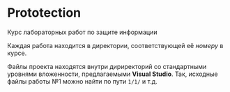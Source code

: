 # Prototection
Курс лабораторных работ по защите информации 

Каждая работа находится в директории, соответствующей её *номеру* в курсе.

Файлы проекта находятся внутри дириректорий со стандартными уровнями вложенности,
предлагаемыми **Visual Studio**. Так, исходные файлы работы №1 можно найти по пути `1/1/`
и т.д.
